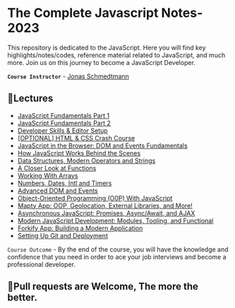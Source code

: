 # The Complete Javascript Notes-2023

This repository is dedicated to the JavaScript. Here you will find key highlights/notes/codes, reference material related to JavaScript, and much more. Join us on this journey to become a JavaScript Developer.

**`Course Instructor`** - [Jonas Schmedtmann](https://twitter.com/jonasschmedtman)

## 📖Lectures

- [JavaScript Fundamentals Part 1](https://github.com/subhadeeppaul/JavaScript-Notes/blob/main/Notes/JavaScript-Fundamentals.md)
- [JavaScript Fundamentals Part 2](https://github.com/subhadeeppaul/JavaScript-Notes/blob/main/Notes/JavaScript-Fundamental-2.md)
- [Developer Skills & Editor Setup](https://github.com/subhadeeppaul/JavaScript-Notes/blob/main/Notes/Developer%20skills-and-Editor-Setup.md)
- [[OPTIONAL] HTML & CSS Crash Course](https://github.com/subhadeeppaul/JavaScript-Notes/blob/main/Notes/Html-CSS.md)
- [JavaScript in the Browser: DOM and Events Fundamentals](https://github.com/subhadeeppaul/JavaScript-Notes/blob/main/Notes/DOM%20and%20Events%20Fundamentals.md)
- [How JavaScript Works Behind the Scenes](https://github.com/subhadeeppaul/JavaScript-Notes/blob/main/Notes/How%20JS%20Works%20Behind%20the%20Scenes.md)
- [Data Structures, Modern Operators and Strings](https://github.com/subhadeeppaul/JavaScript-Notes/blob/main/Notes/Data%20Structures%2C%20Modern%20Operators%20and%20Strings.md)
- [A Closer Look at Functions](https://github.com/subhadeeppaul/JavaScript-Notes/blob/main/Notes/A%20Closer%20look%20at%20functions.md)
- [Working With Arrays](https://github.com/subhadeeppaul/JavaScript-Notes/blob/main/Notes/Working%20With%20Arrays.md)
- [Numbers, Dates, Intl and Timers](https://github.com/subhadeeppaul/JavaScript-Notes/blob/main/Notes/Numbers%2C%20Dates%2C%20Intl%20and%20Timers.md)
- [Advanced DOM and Events](https://github.com/subhadeeppaul/JavaScript-Notes/blob/main/Notes/Advanced%20DOM%20and%20Events.md)
- [Object-Oriented Programming (O0P) With JavaScript](https://github.com/subhadeeppaul/JavaScript-Notes/blob/main/Notes/Object-Oriented%20Programming%20(O0P)%20With%20JavaScript.md)
- [Mapty App: OOP, Geolocation, External Libraries, and More!](https://github.com/subhadeeppaul/JavaScript-Notes/blob/main/Notes/Mapty%20App.md)
- [Asynchronous JavaScript: Promises, Async/Await, and AJAX]()
- [Modern JavaScript Development: Modules, Tooling, and Functional]()
- [Forkify App: Building a Modern Application]()
- [Setting Up Git and Deployment]()

`Course Outcome` - By the end of the course, you will have the knowledge and confidence that you need in order to ace your job interviews and become a professional developer.

## 🚨Pull requests are Welcome, The more the better.
